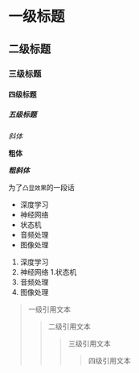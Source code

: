 # 一级标题
## 二级标题
### 三级标题
#### 四级标题
##### 五级标题
*斜体*

**粗体**

***粗斜体***

为了`凸显效果`的一段话

* 深度学习
 * 神经网络
  * 状态机
* 音频处理
* 图像处理

1. 深度学习
 1. 神经网络
   1.状态机
2. 音频处理
3. 图像处理

> 一级引用文本
>> 二级引用文本
>>> 三级引用文本
>>>> 四级引用文本

